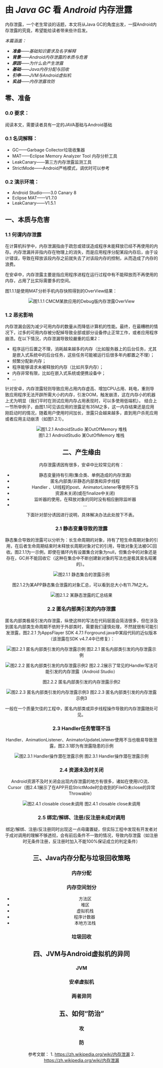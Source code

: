 # 由 _Java GC_ 看 _Android_ 内存泄露

内存泄露，一个老生常谈的话题，本文将从Java GC的角度出发，一探Android内存泄露的究竟，希望能给读者带来些许启发。


*本篇涵盖：*

- _**准备**——基础知识要求及名字解释_
- _**背景**——Android内存泄露的本质与危害_
- _**原因**——为什么会产生泄露_
- _**基础**——Java内存分配与回收_
- _**引申**——JVM与Android虚拟机_
- _**实战**——内存泄露攻防_

## 零、准备
### 0.0 要求：
  阅读本文，需要读者具有一定的JAVA基础与Android基础
### 0.1 名词解释：
* GC——Garbage Collector垃圾收集器
* MAT——Eclipse  Memory Analyzer Tool 内存分析工具
* LeakCanary——第三方内存泄露监测工具
* StrictMode——Android严格模式，调优时可以参考
### 0.2 演示环境：
* Android Studio——3.0 Canary 8
* Eclipse MAT——V1.7.0
* LeakCanary——V1.5.1

## 一、本质与危害
### 1.1 何谓内存泄露
在计算机科学中，内存泄漏指由于疏忽或错误造成程序未能释放已经不再使用的内存。内存泄漏并非指内存在物理上的消失，而是应用程序分配某段内存后，由于设计错误，导致在释放该段内存之前就失去了对该段内存的控制，从而造成了内存的浪费。

在安卓中，内存泄露主要是指应用程序进程在运行过程中有不能释放而不再使用的内存，占用了比实际需要多的空间。

图1.1.1是使用MAT分析手机内存快照得到的OverView结果：

<div style="text-align:center" markdown="1">

![图1.1.1 CMCM某款应用的Debug版内存泄露OverView](http://upload-images.jianshu.io/upload_images/1481332-ca4c6177eb55ae69.png?imageMogr2/auto-orient/strip%7CimageView2/2/w/800#center)

</div>



### 1.2 恶劣影响
内存泄漏会因为减少可用内存的数量从而降低计算机的性能。最终，在最糟糕的情况下，过多的可用内存被分配掉导致全部或部分设备停止正常工作，或者应用程序崩溃。在以下情況，内存泄漏导致较嚴重的后果2：
* 程序运行后置之不理，消耗越来越多的内存（比如服务器上的后台任务，尤其是嵌入式系统中的后台任务，这些任务可能被运行后很多年内都置之不理）；
* 频繁分配新内存；
* 程序能够请求未被释放的内存（比如共享内存）；
* 内存非常有限，比如在嵌入式系统或便携设备中；
* ...

针对安卓，内存泄露轻则导致应用占用内存虚高、增加CPU占用、耗电，重则导致应用程序无法开辟所需大小的内存，引发OOM，触发崩溃，这在内存小的机器上尤为明显（我们平时在测试应用内存占用表现时，可以多使用低端机）。
结合上一节所举例子，由图1.1可见该应用的泄露足有35M之多，这一内存结果还是应用刚启动时的情况，随着用户使用时间加长，泄露只会越来越多，直到用户杀死应用或者应用主动崩溃（如图1.2.1）。

<center></center>

<div style="text-align:center" markdown="1"><img src="http://upload-images.jianshu.io/upload_images/1481332-b460f38cafbd927b.png?imageMogr2/auto-orient/strip%7CimageView2/2/w/800" alt="图1.2.1 AndroidStudio 某OutOfMemory 堆栈"></div>
<center></center>
<div style="text-align: center; "><div style="display: inline-block; position: relative; top: 0px; background-color: transparent; padding: 0px 10px;">图1.2.1 AndroidStudio 某OutOfMemory 堆栈</div></div>
<center/>
<center/>
<center/>


## 二、产生缘由

内存泄露诱因有很多，安卓中比较常见的有：

* 静态变量持有引用(集合类、单例造成的内存泄漏)
* 匿名内部类/非静态内部类和异步线程
* Handler 、UI线程的post、AnimatorListener等使用不当
* 资源未关闭(或在finalize中关闭)
* 监听器的使用，在释放对象的同时没有相应删除监听器
* ...

下面针对部分诱因进行说明，具体解决办法此处按下不表。
### 2.1 静态变量导致的泄露
静态集合导致的泄露可以分析为：长生命周期的对象，持有了短生命周期对象的引用，在后者生命周期结束时未释放长周期对象对它的引用，导致对象无法被GC回收。图2.1.1为一示例，即使在循环内有设置集合对象为null，但集合中的对象还是存在，GC并不能回收它（这种在集合中不断创建新对象的写法也是极其臭名昭著的）。


<div style="text-align:center" markdown="1">

![图2.1.1  静态集合的泄露示例](http://upload-images.jianshu.io/upload_images/1481332-03be10fdf312be61.png?imageMogr2/auto-orient/strip%7CimageView2/2/w/800)

</div>



图2.1.2为某APP静态集合泄露的对象汇总，可以看到总大小有11.7M之大。

<div style="text-align:center" markdown="1">

![图2.1.2 某静态泄露的汇总结果](http://upload-images.jianshu.io/upload_images/1481332-5a2e015b3d5de3b3.png?imageMogr2/auto-orient/strip%7CimageView2/2/w/800)
</div>



### 2.2 匿名内部类引发的内存泄露
匿名内部类极易引发内存泄露，纵使这样的写法在代码层面会简洁很多，但在涉及到匿名内部类生命周期不依附于外部类时，需要我们谨慎处理，不然就很有可能引发泄露，图2.2.1 为AppsFlayer SDK 4.7.1 Forground.java中某段代码的近似版本（该泄露在SDK v4.7.4中已修复）：

<div style="text-align:center" markdown="1">

![图2.2.1 匿名内部类引发的内存泄露示例](http://upload-images.jianshu.io/upload_images/1481332-d8c4f55edc053536.png?imageMogr2/auto-orient/strip%7CimageView2/2/w/800)
图2.2.1 匿名内部类引发的内存泄露示例
</div>


<div style="text-align:center" markdown="1">

![图2.2.2 匿名内部类引发的内存泄露示例2](http://upload-images.jianshu.io/upload_images/1481332-32baef0d6d1e22c7.png?imageMogr2/auto-orient/strip%7CimageView2/2/w/800)
图2.2.2展示了常见的Handler写法可能引发的内存泄露（Android Studio）
</div>

图2.2.2 匿名内部类引发的内存泄露示例2


<div style="text-align:center" markdown="1">

![图2.2.3 匿名内部类引发的内存泄露示例3](http://upload-images.jianshu.io/upload_images/1481332-0270c0fdc04b6d26.png?imageMogr2/auto-orient/strip%7CimageView2/2/w/800)
图2.2.3 匿名内部类引发的内存泄露示例3
</div>

一般在一个质量欠佳的工程中，匿名内部类或异步线程操作导致的内存泄露随处可见。

### 2.3 Handler任务管理不当
Handler、AnimationListener、AnimatorUpdateListener使用不当也极易导致泄露，图2.3.1即为有泄露隐患的示例


<div style="text-align:center" markdown="1">

![图2.3.1 Handler操作潜在泄露示例](http://upload-images.jianshu.io/upload_images/1481332-518f810be8d5eea2.png?imageMogr2/auto-orient/strip%7CimageView2/2/w/800)
图2.3.1 Handler操作潜在泄露示例
</div>

### 2.4 资源未及时关闭
Android资源不及时关闭会出现内存泄露的地方有很多，诸如在使用I/O流、Cursor（图2.4.1展示了在APP开启StrictMode时会收到的FileIO未close的异常Throwable）


<div style="text-align:center" markdown="1">

![图2.4.1 closable close未调用](http://upload-images.jianshu.io/upload_images/1481332-cbf5aa5529865f5f.png?imageMogr2/auto-orient/strip%7CimageView2/2/w/800)
图2.4.1 closable close未调用
</div>

### 2.5 绑定/解绑、注册/反注册未成对调用
绑定/解绑、注册/反注册同时出现这一点毋庸置疑，但实际工程中发现有开发者对于成对调用的理解不够透彻，会有前后条件不一致的情况，导致内存泄露（如注册时无条件注册，反注册时加入不能100%保证成立的判定条件）

## 三、Java内存分配与垃圾回收策略
### 内存分配
### 内存空间划分

* 方法区
* 堆区
* 虚拟机栈
* 程序计数器 
* 本地方法栈




### 垃圾回收




## 四、JVM与Android虚拟机的异同
### JVM
### 安卓虚拟机
### 两者异同
## 五、如何“防治”
### 攻
### 防


>
参考文献：
	1. https://zh.wikipedia.org/wiki/内存泄漏
	2. https://zh.wikipedia.org/wiki/内存泄漏